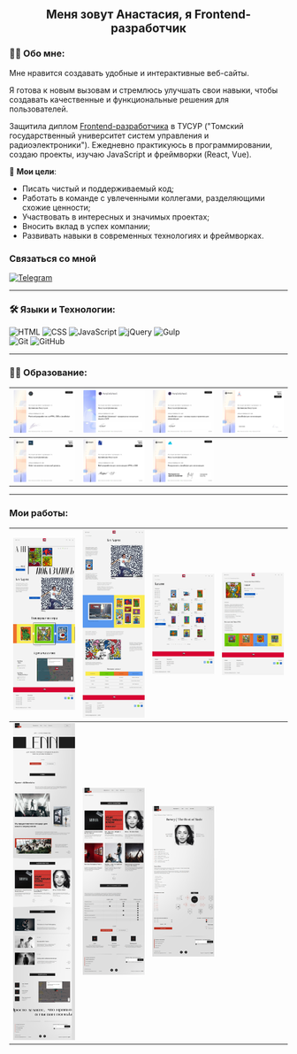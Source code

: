 ## 
<h2 align="center">Меня зовут Анастасия, я Frontend-разработчик</h2>


### 👩‍💻 Обо мне:
Мне нравится создавать удобные и интерактивные веб-сайты.

Я готова к новым вызовам и стремлюсь улучшать свои навыки, чтобы создавать качественные и функциональные решения для пользователей.

Защитила диплом [Frontend-разработчика](https://tusur-courses.ru/catalog/programmirovanie/frontend) в ТУСУР ("Томский государственный университет систем управления и радиоэлектроники"). Ежедневно практикуюсь в программировании, создаю проекты, изучаю JavaScript и фреймворки (React, Vue).

🎯 **Мои цели**:

- Писать чистый и поддерживаемый код;
- Работать в команде с увлеченными коллегами, разделяющими схожие ценности;
- Участвовать в интересных и значимых проектах;
- Вносить вклад в успех компании;
- Развивать навыки в современных технологиях и фреймворках.

### Связаться со мной
[![Telegram](https://img.shields.io/badge/-Telegram-333?style=for-the-badge&logo=telegram&logoColor=27A0D9)](https://t.me/nastya_shapenkova)

---

### 🛠 Языки и Технологии:
![HTML](https://img.shields.io/badge/-HTML-333?style=for-the-badge&logo=html5)
![CSS](https://img.shields.io/badge/-CSS-333?style=for-the-badge&logo=css3&logoColor=blue)
![JavaScript](https://img.shields.io/badge/-JavaScript-333?style=for-the-badge&logo=javascript)
![jQuery](https://img.shields.io/badge/-jQuery-333?style=for-the-badge&logo=jQuery&logoColor=blue)
![Gulp](https://img.shields.io/badge/-Gulp-333?style=for-the-badge&logo=Gulp)  
![Git](https://img.shields.io/badge/-Git-333?style=for-the-badge&logo=Git)
![GitHub](https://img.shields.io/badge/-GitHub-333?style=for-the-badge&logo=GitHub)

---

### 👨‍🎓 Образование:

|[<img src="./img/Frontend.jpg" width="208px" alt="Сертификат об окончании курса «Frontend-разработчик на HTML, CSS, JS»">](https://stepik.org/cert/1636481)|[<img src="./img/JS-Advanced.jpg" width="208px" alt="Сертификат об окончании курса «JavaScript Advanced - продвинутые концепции языка и ООП»">](https://stepik.org/cert/2567162)|[<img src="./img/JS-С-нуля.jpg" width="208px" alt="Сертификат об окончании курса «JavaScript с нуля — основы языка и практика для начинающих»">](https://stepik.org/cert/2539696)|[<img src="./img/JavaScript.jpg" width="208px" alt="Сертификат об окончании курса «JavaScript для начинающих»">](https://stepik.org/cert/1732119)
|:----:|:----:|:----:|:----:|
|[<img src="./img/Web-технологии.jpg" width="208px" alt="Сертификат об окончании курса «Web-технологии.">](https://stepik.org/cert/1541396)|[<img src="./img/Веб-разработка.jpg" width="208px" alt="Сертификат об окончании курса «Web-разработка»">](https://stepik.org/cert/1396591)|[<img src="./img/Погружение-в-JS.jpg" width="208px" alt="Сертификат об окончании курса «Погружение в JavaScript»">](https://stepik.org/cert/2516355)|

---

### Мои работы:

|<img src="./img/Сайт-Collection.jpeg" width="208px" alt="Сайт-Collection страница-1»">|<img src="./img/Сайт-Collection2.jpeg" width="208px" alt="Сайт-Collection2 страница-2">|<img src="./img/Сайт-Collection3.jpeg" width="208px" alt="Сайт-Collection3 страница 3">|<img src="./img/Сайт-Collection4.jpeg" width="208px" alt="Сайт-Collection4.jpeg страница 4">|
|:----:|:----:|:----:|:----:|
|<img src="./img/Сайт-Lenni.jpeg" width="208px" alt="Сайт-Lenni страница-1»">|<img src="./img/Сайт-Lenni3.jpeg" width="208px" alt="Сайт-Lenni страница 3">| <img src="./img/Сайт-Lenni2.jpeg" width="208px" alt="Сайт-Lenni страница-2">





